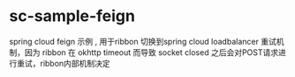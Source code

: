 # sc-sample-feign
spring cloud feign 示例 ,  用于ribbon 切换到spring cloud loadbalancer 重试机制，因为 ribbon 在 okhttp timeout 而导致 socket closed 之后会对POST请求进行重试，ribbon内部机制决定

